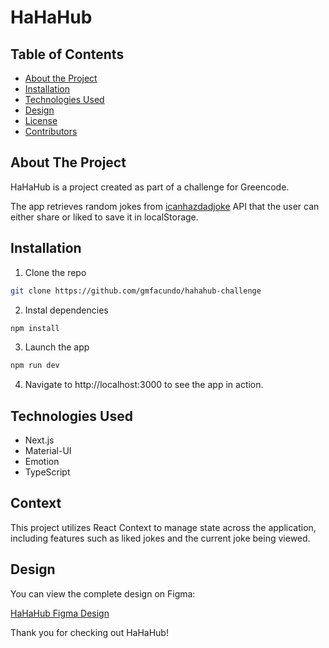 # HaHaHub

## Table of Contents

- [About the Project](#about-the-project)
- [Installation](#installation)
- [Technologies Used](#technologies-used)
- [Design](#design)
- [License](#license)
- [Contributors](#contributors-)

## About The Project

HaHaHub is a project created as part of a challenge for Greencode.

The app retrieves random jokes from [icanhazdadjoke](https://icanhazdadjoke.com/) API that the user can either share or liked to save it in localStorage.

## Installation

1. Clone the repo

```sh
git clone https://github.com/gmfacundo/hahahub-challenge
```

2. Instal dependencies

```sh
npm install
```

3. Launch the app

```sh
npm run dev
```

4. Navigate to http://localhost:3000 to see the app in action.

## Technologies Used

- Next.js
- Material-UI
- Emotion
- TypeScript

## Context

This project utilizes React Context to manage state across the application, including features such as liked jokes and the current joke being viewed.

## Design

You can view the complete design on Figma:

[HaHaHub Figma Design](https://www.figma.com/design/e33XvmyyMqOwWJsZy2FNWT/HaHaHub?t=BUS93CKRdxOhsocU-7)

Thank you for checking out HaHaHub!
